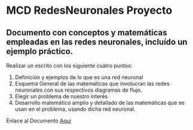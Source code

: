 # MCD RedesNeuronales Proyecto
Documento con conceptos y matemáticas empleadas en las redes neuronales, incluído un ejemplo práctico.
---
Realizar un escrito con los siguiente cuatro puntos:
1. Definición y ejemplos de lo que es una red neuronal
2. Esquema General de las matemáticas que involucran las redes neuronales con sus respectivos diagramas de flujo.
3. Elegir un problema de nuestro interés
4. Desarrollo matemático amplio y detallado de las matemáticas que se usan en el problema, usando dicha red neuronal.

Enlace al Documento [Aqui](MCD%20RedesNeuronales%20Proyecto%2013d57348939a436b907720411ef1657c.md)
